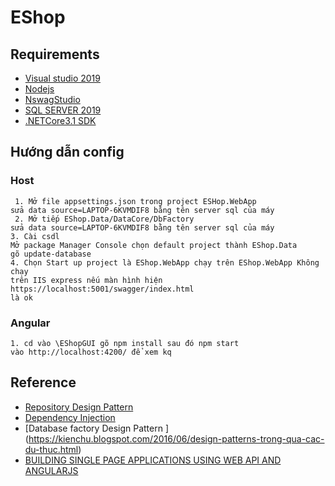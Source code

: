 # EShop
## Requirements
  *  [Visual studio 2019](https://visualstudio.microsoft.com/)
  *  [Nodejs](https://nodejs.org/en/)
  *  [NswagStudio](https://github.com/RicoSuter/NSwag/wiki/NSwagStudio)
  *  [SQL SERVER 2019](https://www.microsoft.com/en-us/sql-server/sql-server-2019)
  *  [.NETCore3.1 SDK](https://dotnet.microsoft.com/download/dotnet-core/3.1)
  ## Hướng dẫn config
  ### Host
     1. Mở file appsettings.json trong project ESHop.WebApp
	sửa data source=LAPTOP-6KVMDIF8 bằng tên server sql của máy
     2. Mở tiếp EShop.Data/DataCore/DbFactory
	sửa data source=LAPTOP-6KVMDIF8 bằng tên server sql của máy
	3. Cài csdl
	Mở package Manager Console chọn default project thành EShop.Data
	gõ update-database
	4. Chọn Start up project là EShop.WebApp chạy trên EShop.WebApp Không chạy
	trên IIS express nếu màn hình hiện https://localhost:5001/swagger/index.html
	là ok
  ### Angular
    1. cd vào \EShopGUI gõ npm install sau đó npm start
	vào http://localhost:4200/ để xem kq
	
## Reference
   * [Repository Design Pattern](https://visualstudio.microsoft.com/)
   * [Dependency Injection](https://tedu.com.vn/lap-trinh-aspnet-core/co-che-dependency-injection-trong-aspnet-core-256.html)
   * [Database factory Design Pattern ] (https://kienchu.blogspot.com/2016/06/design-patterns-trong-qua-cac-du-thuc.html)
   * [BUILDING SINGLE PAGE APPLICATIONS USING WEB API AND ANGULARJS](https://chsakell.com/2015/08/23/building-single-page-applications-using-web-api-and-angularjs-free-e-book/#architecture)
   
  
